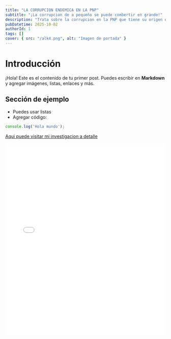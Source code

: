 ```yaml
---
title: "LA CORRUPCION ENDEMICA EN LA PNP"
subtitle: "¡La corrupcion de a pequeño se puede combertir en grande!"
description: "Trata sobre la corrupcion en la PNP que tiene su origen en el ingreso de las escuela de suboficiales y oficiales, asi, tambien, en las coimas que los policias piden en las calles"
pubDatetime: 2025-10-02
authorId: 1
tags: []
cover: { src: "/alk4.png", alt: "Imagen de portada" }
---
```


# Introducción

¡Hola! Este es el contenido de tu primer post. Puedes escribir en **Markdown** y agregar imágenes, listas, enlaces y más.

## Sección de ejemplo

- Puedes usar listas
- Agregar código:

```js
console.log('Hola mundo');
```
[Aqui puede visitar mi investigacion a detalle](https://percyq19.github.io/trabajo3.html)

<iframe src="/trabajo3.html" width="100%" height="600" style="border:none;"></iframe>
